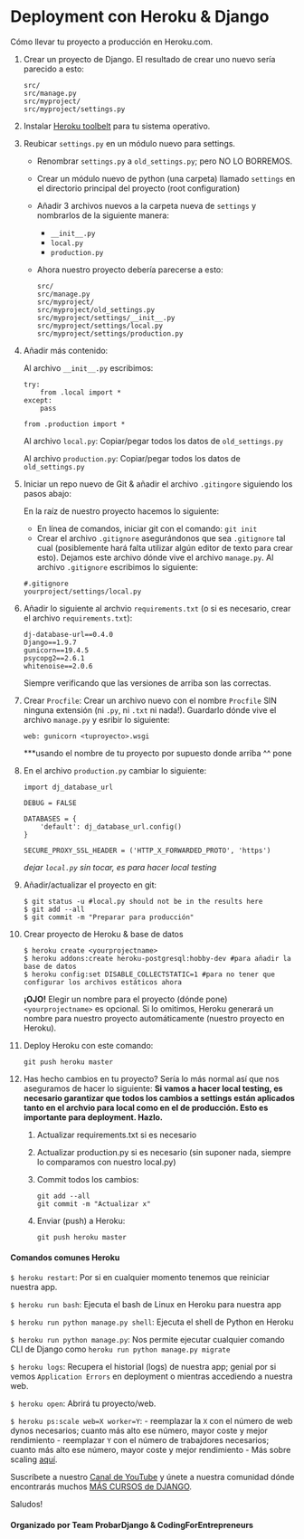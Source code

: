 # Deployment con Heroku & Django

Cómo llevar tu proyecto a producción en Heroku.com.


1. Crear un proyecto de Django.
	El resultado de crear uno nuevo sería parecido a esto:
	```
	src/
	src/manage.py
	src/myproject/
	src/myproject/settings.py

	```
2. Instalar [Heroku toolbelt](https://toolbelt.heroku.com/) para tu sistema operativo.

3. Reubicar `settings.py` en un módulo nuevo para settings.
	- Renombrar `settings.py` a `old_settings.py`; pero NO LO BORREMOS.
	- Crear un módulo nuevo de python (una carpeta) llamado `settings` en el directorio principal del proyecto (root configuration)
	- Añadir 3 archivos nuevos a la carpeta nueva de `settings` y nombrarlos de la siguiente manera:
		- `__init__.py`
		- `local.py`
		- `production.py`
	- Ahora nuestro proyecto debería parecerse a esto:

		```
		src/
		src/manage.py
		src/myproject/
		src/myproject/old_settings.py
		src/myproject/settings/__init__.py
		src/myproject/settings/local.py
		src/myproject/settings/production.py
		```

4. Añadir más contenido:

	Al archivo `__init__.py` escribimos:
	```
	try:	
		from .local import *
	except:
		pass

	from .production import *
	```

	Al archivo `local.py`:
	Copiar/pegar todos los datos de `old_settings.py`

	Al archivo `production.py`:
	Copiar/pegar todos los datos de `old_settings.py`


5. Iniciar un repo nuevo de Git & añadir el archivo `.gitingore` siguiendo los pasos abajo:

	En la raíz de nuestro proyecto hacemos lo siguiente:
	- En línea de comandos, iniciar git con el comando: `git init`
	- Crear el archivo `.gitignore` asegurándonos que sea `.gitignore` tal cual (posiblemente hará falta utilizar algún editor de texto para crear esto). Dejamos este archivo dónde vive el archivo `manage.py`. Al archivo `.gitignore` escribimos lo siguiente:

	```
	#.gitignore
	yourproject/settings/local.py
	```


6. Añadir lo siguiente al archvio `requirements.txt` (o si es necesario, crear el archivo `requirements.txt`):
	```
	dj-database-url==0.4.0
	Django==1.9.7
	gunicorn==19.4.5
	psycopg2==2.6.1
	whitenoise==2.0.6
	```
	Siempre verificando que las versiones de arriba son las correctas.

7. Crear `Procfile`:
	Crear un archivo nuevo con el nombre `Procfile` SIN ninguna extensión (ni `.py`, ni `.txt` ni nada!). Guardarlo dónde vive el archivo `manage.py` y esribir lo siguiente:
	```
	web: gunicorn <tuproyecto>.wsgi 
	```
	***usando el nombre de tu proyecto por supuesto donde arriba ^^ pone <tuproyecto>

8. En el archivo `production.py` cambiar lo siguiente: 

	```
	import dj_database_url

	DEBUG = FALSE
	
	DATABASES = {
		'default': dj_database_url.config()
	}

	SECURE_PROXY_SSL_HEADER = ('HTTP_X_FORWARDED_PROTO', 'https')
	```
	*dejar `local.py` sin tocar, es para hacer local testing*

9. Añadir/actualizar el proyecto en git:
	```
	$ git status -u #local.py should not be in the results here
	$ git add --all
	$ git commit -m "Preparar para producción"
	```

10. Crear proyecto de Heroku & base de datos

	```
	$ heroku create <yourprojectname>
	$ heroku addons:create heroku-postgresql:hobby-dev #para añadir la base de datos
	$ heroku config:set DISABLE_COLLECTSTATIC=1 #para no tener que configurar los archivos estáticos ahora
	```
	**¡OJO!** Elegir un nombre para el proyecto (dónde pone) `<yourprojectname>` es opcional. Si lo omitimos, Heroku generará un nombre para nuestro proyecto automáticamente (nuestro proyecto en Heroku).

11. Deploy Heroku con este comando:
	```
	git push heroku master
	```

12. Has hecho cambios en tu proyecto? Sería lo más normal así que nos aseguramos de hacer lo siguiente:
**Si vamos a hacer local testing, es necesario garantizar que todos los cambios a settings están aplicados tanto en el archvio para local como en el de producción. Esto es importante para deployment. Hazlo.**


	1. Actualizar requirements.txt si es necesario
	2. Actualizar production.py si es necesario (sin suponer nada, siempre lo comparamos con nuestro local.py)
	3. Commit todos los cambios:
	
		```
		git add --all
		git commit -m "Actualizar x"
		```
	4. Enviar (push) a Heroku:
		```
		git push heroku master
		```




#### Comandos comunes Heroku

`$ heroku restart`: Por si en cualquier momento tenemos que reiniciar nuestra app.

`$ heroku run bash`: Ejecuta el bash de Linux en Heroku para nuestra app

`$ heroku run python manage.py shell`: Ejecuta el shell de Python en Heroku

`$ heroku run python manage.py`: Nos permite ejecutar cualquier comando CLI de Django como `heroku run python manage.py migrate`

`$ heroku logs`: Recupera el historial (logs) de nuestra app; genial por si vemos `Application Errors` en deployment o mientras accediendo a nuestra web.

`$ heroku open`: Abrirá tu proyecto/web.

`$ heroku ps:scale web=X worker=Y`:
	- reemplazar la `X` con el número de web dynos necesarios; cuanto más alto ese número, mayor coste y mejor rendimiento 
	- reemplazar `Y` con el número de trabajdores necesarios; cuanto más alto ese número, mayor coste y mejor rendimiento 
	- Más sobre scaling [aquí](https://devcenter.heroku.com/articles/scaling).

	
Suscríbete a nuestro [Canal de YouTube](https://www.youtube.com/channel/UCLQUXOwRimwewRObZx1v2VA) y únete a nuestra comunidad dónde encontrarás muchos [MÁS CURSOS de DJANGO](http://probardjango.com).


Saludos!


#### Organizado por Team ProbarDjango & CodingForEntrepreneurs